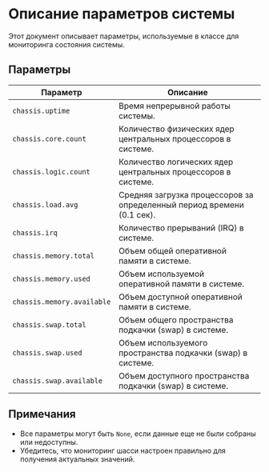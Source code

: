 # Описание параметров системы

Этот документ описывает параметры, используемые в классе для мониторинга состояния системы.

## Параметры

| Параметр                   | Описание                                                               |
|----------------------------|------------------------------------------------------------------------|
| `chassis.uptime`           | Время непрерывной работы системы.                                      |
| `chassis.core.count`       | Количество физических ядер центральных процессоров в системе.          |
| `chassis.logic.count`      | Количество логических ядер центральных процессоров в системе.          |
| `chassis.load.avg`         | Средняя загрузка процессоров за определенный период времени (0.1 сек). |
| `chassis.irq`              | Количество прерываний (IRQ) в системе.                                 |
| `chassis.memory.total`     | Объем общей оперативной памяти в системе.                              |
| `chassis.memory.used`      | Объем используемой оперативной памяти в системе.                       |
| `chassis.memory.available` | Объем доступной оперативной памяти в системе.                          |
| `chassis.swap.total`       | Объем общего пространства подкачки (swap) в системе.                   |
| `chassis.swap.used`        | Объем используемого пространства подкачки (swap) в системе.            |
| `chassis.swap.available`   | Объем доступного пространства подкачки (swap) в системе.               |

## Примечания

- Все параметры могут быть `None`, если данные еще не были собраны или недоступны.
- Убедитесь, что мониторинг шасси настроен правильно для получения актуальных значений.
